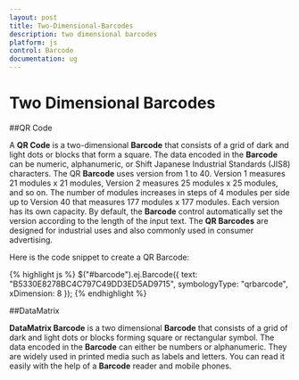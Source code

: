 ```yaml
---
layout: post
title: Two-Dimensional-Barcodes
description: two dimensional barcodes
platform: js
control: Barcode
documentation: ug
---
```


# Two Dimensional Barcodes

##QR Code

A **QR Code** is a two-dimensional **Barcode** that consists of a grid of dark and light dots or blocks that form a square. The data encoded in the **Barcode** can be numeric, alphanumeric, or Shift Japanese Industrial Standards (JIS8) characters. The QR **Barcode** uses version from 1 to 40. Version 1 measures 21 modules x 21 modules, Version 2 measures 25 modules x 25 modules, and so on. The number of modules increases in steps of 4 modules per side up to Version 40 that measures 177 modules x 177 modules. Each version has its own capacity. By default, the **Barcode** control automatically set the version according to the length of the input text. The **QR Barcodes** are designed for industrial uses and also commonly used in consumer advertising.

Here is the code snippet to create a QR Barcode:

{% highlight js %}
$("#barcode").ej.Barcode({
   text: "B5330E8278BC4C797C49DD3ED5AD9715",
   symbologyType: "qrbarcode",
   xDimension: 8
});
{% endhighlight %}

##DataMatrix

**DataMatrix Barcode** is a two dimensional **Barcode** that consists of a grid of dark and light dots or blocks forming square or rectangular symbol. The data encoded in the **Barcode** can either be numbers or alphanumeric. They are widely used in printed media such as labels and letters. You can read it easily with the help of a **Barcode** reader and mobile phones.
